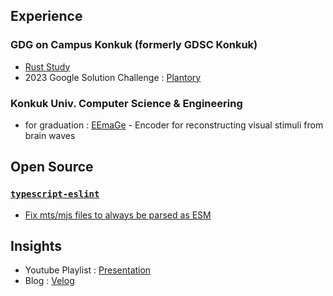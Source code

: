 ## Experience

### GDG on Campus Konkuk (formerly GDSC Konkuk)
- [Rust Study](https://github.com/goldentrash/2024-Konkuk-Rust-Roguelike)
- 2023 Google Solution Challenge : [Plantory](https://github.com/gdsc-konkuk/23-24-proj-Plantory-Server)

### Konkuk Univ. Computer Science & Engineering
- for graduation : [EEmaGe](https://github.com/goldentrash/EEmaGe) - Encoder for reconstructing visual stimuli from brain waves

## Open Source

### [`typescript-eslint`](https://github.com/typescript-eslint/typescript-eslint)
- [Fix mts/mjs files to always be parsed as ESM](https://github.com/typescript-eslint/typescript-eslint/pull/10011)

## Insights
- Youtube Playlist : [Presentation](https://youtube.com/playlist?list=PLBqnTlpIy9vbgzLcqWYwSmN5kmx8U3Fr-&feature=shared)
- Blog : [Velog](https://velog.io/@goldentrash/posts)
